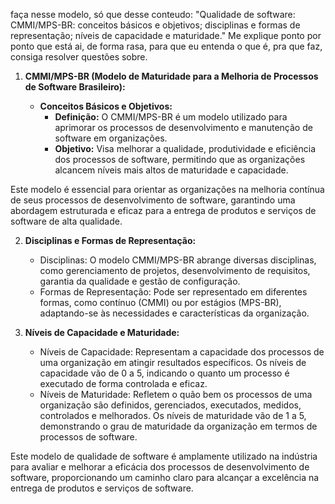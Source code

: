 faça nesse modelo, só que desse conteudo: "Qualidade de software: CMMI/MPS-BR: conceitos básicos e objetivos; disciplinas e formas de representação; níveis de capacidade e maturidade." Me explique ponto por ponto que está ai, de forma rasa, para que eu entenda o que é, pra que faz, consiga resolver questões sobre.

1. **CMMI/MPS-BR (Modelo de Maturidade para a Melhoria de Processos de Software Brasileiro):**
    
    - **Conceitos Básicos e Objetivos:**
	    - **Definição:** O CMMI/MPS-BR é um modelo utilizado para aprimorar os processos de desenvolvimento e manutenção de software em organizações.
	    - **Objetivo:** Visa melhorar a qualidade, produtividade e eficiência dos processos de software, permitindo que as organizações alcancem níveis mais altos de maturidade e capacidade.

Este modelo é essencial para orientar as organizações na melhoria contínua de seus processos de desenvolvimento de software, garantindo uma abordagem estruturada e eficaz para a entrega de produtos e serviços de software de alta qualidade.

2. **Disciplinas e Formas de Representação:**
    
    - Disciplinas: O modelo CMMI/MPS-BR abrange diversas disciplinas, como gerenciamento de projetos, desenvolvimento de requisitos, garantia da qualidade e gestão de configuração.
    - Formas de Representação: Pode ser representado em diferentes formas, como contínuo (CMMI) ou por estágios (MPS-BR), adaptando-se às necessidades e características da organização.
3. **Níveis de Capacidade e Maturidade:**
    
    - Níveis de Capacidade: Representam a capacidade dos processos de uma organização em atingir resultados específicos. Os níveis de capacidade vão de 0 a 5, indicando o quanto um processo é executado de forma controlada e eficaz.
    - Níveis de Maturidade: Refletem o quão bem os processos de uma organização são definidos, gerenciados, executados, medidos, controlados e melhorados. Os níveis de maturidade vão de 1 a 5, demonstrando o grau de maturidade da organização em termos de processos de software.

Este modelo de qualidade de software é amplamente utilizado na indústria para avaliar e melhorar a eficácia dos processos de desenvolvimento de software, proporcionando um caminho claro para alcançar a excelência na entrega de produtos e serviços de software.